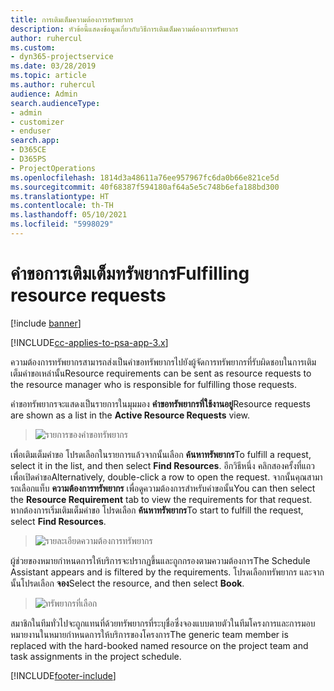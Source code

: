 ```yaml
---
title: การเติมเต็มความต้องการทรัพยากร
description: หัวข้อนี้แสดงข้อมูลเกี่ยวกับวิธีการเติมเต็มความต้องการทรัพยากร
author: ruhercul
ms.custom:
- dyn365-projectservice
ms.date: 03/28/2019
ms.topic: article
ms.author: ruhercul
audience: Admin
search.audienceType:
- admin
- customizer
- enduser
search.app:
- D365CE
- D365PS
- ProjectOperations
ms.openlocfilehash: 1814d3a48611a76ee957967fc6da0b66e821ce5d
ms.sourcegitcommit: 40f68387f594180af64a5e5c748b6efa188bd300
ms.translationtype: HT
ms.contentlocale: th-TH
ms.lasthandoff: 05/10/2021
ms.locfileid: "5998029"
---
```

# <a name="fulfilling-resource-requests"></a><span data-ttu-id="628d7-103">คำขอการเติมเต็มทรัพยากร</span><span class="sxs-lookup"><span data-stu-id="628d7-103">Fulfilling resource requests</span></span>

[!include [banner](../includes/psa-now-project-operations.md)]

[!INCLUDE[cc-applies-to-psa-app-3.x](../includes/cc-applies-to-psa-app-3x.md)]

<span data-ttu-id="628d7-104">ความต้องการทรัพยากรสามารถส่งเป็นคำขอทรัพยากรไปยังผู้จัดการทรัพยากรที่รับผิดชอบในการเติมเต็มคำขอเหล่านั้น</span><span class="sxs-lookup"><span data-stu-id="628d7-104">Resource requirements can be sent as resource requests to the resource manager who is responsible for fulfilling those requests.</span></span>

<span data-ttu-id="628d7-105">คำขอทรัพยากรจะแสดงเป็นรายการในมุมมอง **คำขอทรัพยากรที่ใช้งานอยู่**</span><span class="sxs-lookup"><span data-stu-id="628d7-105">Resource requests are shown as a list in the **Active Resource Requests** view.</span></span>

> ![รายการของคำขอทรัพยากร](media/Resource-Management-image59.png)

<span data-ttu-id="628d7-107">เพื่อเติมเต็มคำขอ โปรดเลือกในรายการแล้วจากนั้นเลือก **ค้นหาทรัพยากร**</span><span class="sxs-lookup"><span data-stu-id="628d7-107">To fulfill a request, select it in the list, and then select **Find Resources**.</span></span> <span data-ttu-id="628d7-108">อีกวิธีหนึ่ง คลิกสองครั้งที่แถวเพื่อเปิดคำขอ</span><span class="sxs-lookup"><span data-stu-id="628d7-108">Alternatively, double-click a row to open the request.</span></span> <span data-ttu-id="628d7-109">จากนั้นคุณสามารถเลือกแท็บ **ความต้องการทรัพยากร** เพื่อดูความต้องการสำหรับคำขอนั้น</span><span class="sxs-lookup"><span data-stu-id="628d7-109">You can then select the **Resource Requirement** tab to view the requirements for that request.</span></span> <span data-ttu-id="628d7-110">หากต้องการเริ่มเติมเต็มคำขอ โปรดเลือก **ค้นหาทรัพยากร**</span><span class="sxs-lookup"><span data-stu-id="628d7-110">To start to fulfill the request, select **Find Resources**.</span></span>

> ![รายละเอียดความต้องการทรัพยากร](media/Resource-Management-image60.png)

<span data-ttu-id="628d7-112">ผู้ช่วยของหมายกำหนดการให้บริการจะปรากฏขึ้นและถูกกรองตามความต้องการ</span><span class="sxs-lookup"><span data-stu-id="628d7-112">The Schedule Assistant appears and is filtered by the requirements.</span></span> <span data-ttu-id="628d7-113">โปรดเลือกทรัพยากร และจากนั้นโปรดเลือก **จอง**</span><span class="sxs-lookup"><span data-stu-id="628d7-113">Select the resource, and then select **Book**.</span></span>

> ![ทรัพยากรที่เลือก](media/Resource-Management-image61.png)

<span data-ttu-id="628d7-115">สมาชิกในทีมทั่วไปจะถูกแทนที่ด้วยทรัพยากรที่ระบุชื่อซึ่งจองแบบตายตัวในทีมโครงการและการมอบหมายงานในหมายกำหนดการให้บริการของโครงการ</span><span class="sxs-lookup"><span data-stu-id="628d7-115">The generic team member is replaced with the hard-booked named resource on the project team and task assignments in the project schedule.</span></span>


[!INCLUDE[footer-include](../includes/footer-banner.md)]